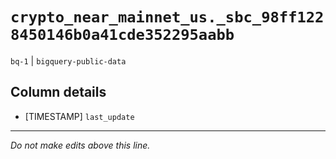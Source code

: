 # `crypto_near_mainnet_us._sbc_98ff1228450146b0a41cde352295aabb`
`bq-1` | `bigquery-public-data`

## Column details
* [TIMESTAMP] `last_update`

-------------------------------------------------------------------------------
*Do not make edits above this line.*
